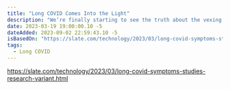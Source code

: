 ```yaml
---
title: "Long COVID Comes Into the Light"
description: "We’re finally starting to see the truth about the vexing condition. It’s not what we thought."
date: 2023-03-19 19:00:00.10 -5
dateAdded: 2023-09-02 22:59:43.10 -5
isBasedOn: "https://slate.com/technology/2023/03/long-covid-symptoms-studies-research-variant.html"
tags:
  - Long COVID
---
```


https://slate.com/technology/2023/03/long-covid-symptoms-studies-research-variant.html
